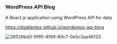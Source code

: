 ### WordPress API Blog
A React.js application using WordPress API for data

https://dgallardox.github.io/wordpress-api-blog

![26526bd3-9f95-4f99-80c7-0e5c2aa46123](https://github.com/dgallardox/wordpress-api-blog/assets/101141475/f9b549bc-445a-4a68-a346-c1f3cf08ba4a)
